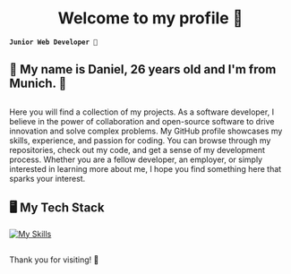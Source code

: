 <h1 align="center">Welcome to my profile 🥳</h1>


**`Junior Web Developer 🚀`**
##
<h2>🔆 My name is Daniel, 26 years old and I'm from Munich. 🔆</h2>

##
Here you will find a collection of my projects. As a software developer, I believe in the power of collaboration and open-source software to drive innovation and solve complex problems. My GitHub profile showcases my skills, experience, and passion for coding. You can browse through my repositories, check out my code, and get a sense of my development process. Whether you are a fellow developer, an employer, or simply interested in learning more about me, I hope you find something here that sparks your interest.

##
<h2>🖥️ My Tech Stack</h2>

[![My Skills](https://skillicons.dev/icons?i=html,css,js,ts,react,nextjs,redux,tailwind,nodejs,express,mongodb,supabase,prisma,git,vscode,figma,xd&perline=5)](https://skillicons.dev)
##


<p>Thank you for visiting! 💚</p>
